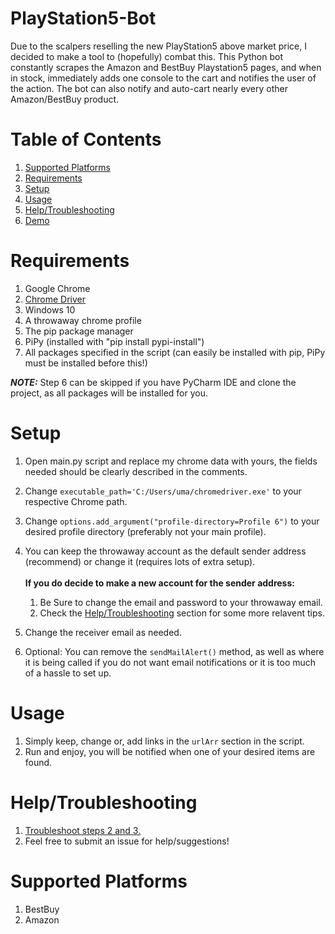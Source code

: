 # PlayStation5-Bot

Due to the scalpers reselling the new PlayStation5 above market price, I decided to make a tool to (hopefully) combat this. This Python bot constantly scrapes the Amazon and BestBuy Playstation5 pages, and when in stock, immediately adds one console to the cart and notifies the user of the action. The bot can also notify and auto-cart nearly every other Amazon/BestBuy product.

# Table of Contents

1. [Supported Platforms](#Supported-Platforms)
2. [Requirements](#Requirements)
3. [Setup](#Setup)
4. [Usage](#Usage)
5. [Help/Troubleshooting](#Help/Troubleshooting)
6. [Demo](https://youtu.be/NCndmVCOSxQ)

# Requirements

1. Google Chrome
2. [Chrome Driver](https://chromedriver.chromium.org/)
3. Windows 10
4. A throwaway chrome profile
5. The pip package manager
6. PiPy (installed with "pip install pypi-install")
7. All packages specified in the script (can easily be installed with pip, PiPy must be installed before this!)

**_NOTE:_** Step 6 can be skipped if you have PyCharm IDE and clone the project, as all packages will be installed for you.

# Setup

1. Open main.py script and replace my chrome data with yours, the fields needed should be clearly described in the comments.
2. Change `executable_path='C:/Users/uma/chromedriver.exe'` to your respective Chrome path.
3. Change `options.add_argument("profile-directory=Profile 6")` to your desired profile directory (preferably not your main profile).
4. You can keep the throwaway account as the default sender address (recommend) or change it (requires lots of extra setup).
   <br/>
   <br/>
   **If you do decide to make a new account for the sender address:**

   1. Be Sure to change the email and password to your throwaway email.
   2. Check the [Help/Troubleshooting](#Help/Troubleshooting) section for some more relavent tips.

5. Change the receiver email as needed.
6. Optional: You can remove the `sendMailAlert()` method, as well as where it is being called if you do not want email notifications or it is too much of a hassle to set up.

# Usage

1. Simply keep, change or, add links in the `urlArr` section in the script.
2. Run and enjoy, you will be notified when one of your desired items are found.

# Help/Troubleshooting

1. [Troubleshoot steps 2 and 3.](https://stackoverflow.com/questions/52394408/how-to-use-chrome-profile-in-selenium-webdriver-python-3/52399027#52399027)
2. Feel free to submit an issue for help/suggestions!

# Supported Platforms

1. BestBuy
2. Amazon
